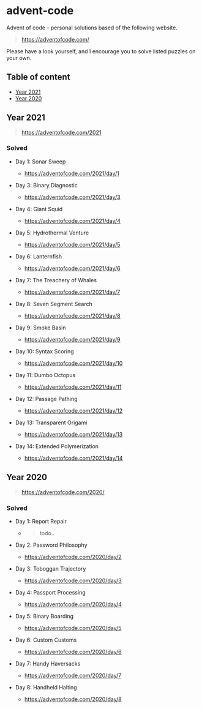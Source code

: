 # advent-code

Advent of code - personal solutions based of the following website.

> https://adventofcode.com/

Please have a look yourself, and I encourage you to solve listed puzzles on your own.

## Table of content

- [Year 2021](#year-2021)
- [Year 2020](#year-2020)

## Year 2021

> https://adventofcode.com/2021

### Solved

- Day 1: Sonar Sweep
    - https://adventofcode.com/2021/day/1

- Day 3: Binary Diagnostic
    - https://adventofcode.com/2021/day/3

- Day 4: Giant Squid
    - https://adventofcode.com/2021/day/4

- Day 5: Hydrothermal Venture
    - https://adventofcode.com/2021/day/5

- Day 6: Lanternfish
    - https://adventofcode.com/2021/day/6

- Day 7: The Treachery of Whales
    - https://adventofcode.com/2021/day/7

- Day 8: Seven Segment Search
    - https://adventofcode.com/2021/day/8

- Day 9: Smoke Basin
    - https://adventofcode.com/2021/day/9

- Day 10: Syntax Scoring
    - https://adventofcode.com/2021/day/10

- Day 11: Dumbo Octopus
    - https://adventofcode.com/2021/day/11

- Day 12: Passage Pathing
    - https://adventofcode.com/2021/day/12

- Day 13: Transparent Origami
    - https://adventofcode.com/2021/day/13

- Day 14: Extended Polymerization
    - https://adventofcode.com/2021/day/14

## Year 2020

> https://adventofcode.com/2020/

### Solved

- Day 1: Report Repair
    - > todo..

- Day 2: Password Philosophy
    - https://adventofcode.com/2020/day/2

- Day 3: Toboggan Trajectory
    - https://adventofcode.com/2020/day/3

- Day 4: Passport Processing
    - https://adventofcode.com/2020/day/4

- Day 5: Binary Boarding
    - https://adventofcode.com/2020/day/5

- Day 6: Custom Customs
    - https://adventofcode.com/2020/day/6

- Day 7: Handy Haversacks
    - https://adventofcode.com/2020/day/7

- Day 8: Handheld Halting
    - https://adventofcode.com/2020/day/8

